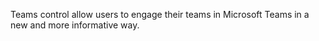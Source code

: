 Teams control allow users to engage their teams in Microsoft Teams in a new and more informative way.